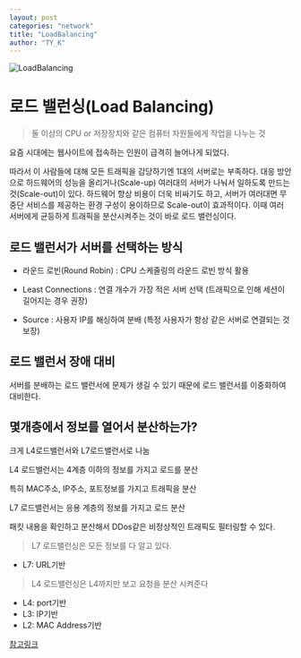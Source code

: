 ```yaml
---
layout: post
categories: "network"
title: "LoadBalancing"
author: "TY_K"
---
```


<style>
    .post img {
        margin : 0
    }
</style>

![LoadBalancing](https://user-images.githubusercontent.com/20508342/78453183-073b8000-76cb-11ea-902b-9fa82e8b06b7.png)


# 로드 밸런싱(Load Balancing)

> 둘 이상의 CPU or 저장장치와 같은 컴퓨터 자원들에게 작업을 나누는 것

요즘 시대에는 웹사이트에 접속하는 인원이 급격히 늘어나게 되었다.

따라서 이 사람들에 대해 모든 트래픽을 감당하기엔 1대의 서버로는 부족하다. 대응 방안으로 하드웨어의 성능을 올리거나(Scale-up) 여러대의 서버가 나눠서 일하도록 만드는 것(Scale-out)이 있다. 하드웨어 향상 비용이 더욱 비싸기도 하고, 서버가 여러대면 무중단 서비스를 제공하는 환경 구성이 용이하므로 Scale-out이 효과적이다. 이때 여러 서버에게 균등하게 트래픽을 분산시켜주는 것이 바로 로드 밸런싱이다.

## 로드 밸런서가 서버를 선택하는 방식

* 라운드 로빈(Round Robin) : CPU 스케줄링의 라운드 로빈 방식 활용

* Least Connections : 연결 개수가 가장 적은 서버 선택 (트래픽으로 인해 세션이 길어지는 경우 권장)

* Source : 사용자 IP를 해싱하여 분배 (특정 사용자가 항상 같은 서버로 연결되는 것 보장)

## 로드 밸런서 장애 대비

서버를 분배하는 로드 밸런서에 문제가 생길 수 있기 때문에 로드 밸런서를 이중화하여 대비한다.

## 몇개층에서 정보를 열어서 분산하는가?

크게 L4로드밸런서와 L7로드밸런서로 나눔

L4 로드밸런서는 4계층 이하의 정보를 가지고 로드를 분산

특히 MAC주소, IP주소, 포트정보를 가지고 트래픽을 분산

L7 로드밸런서는 응용 계층의 정보를 가지고 로드 분산

패킷 내용을 확인하고 분산해서 DDos같은 비정상적인 트래픽도 필터링할 수 있다.

> L7 로드밸런싱은 모든 정보를 다 알고 있다.
* L7: URL기반

> L4 로드밸런싱은 L4까지만 보고 요청을 분산 시켜준다
* L4: port기반
* L3: IP기반
* L2: MAC Address기반



[참고링크][LoadBalancing]

[LoadBalancing]: https://github.com/gyoogle/tech-interview-for-developer/blob/master/Computer%20Science/Network/%EB%A1%9C%EB%93%9C%20%EB%B0%B8%EB%9F%B0%EC%8B%B1(Load%20Balancing).md "LoadBalancing"